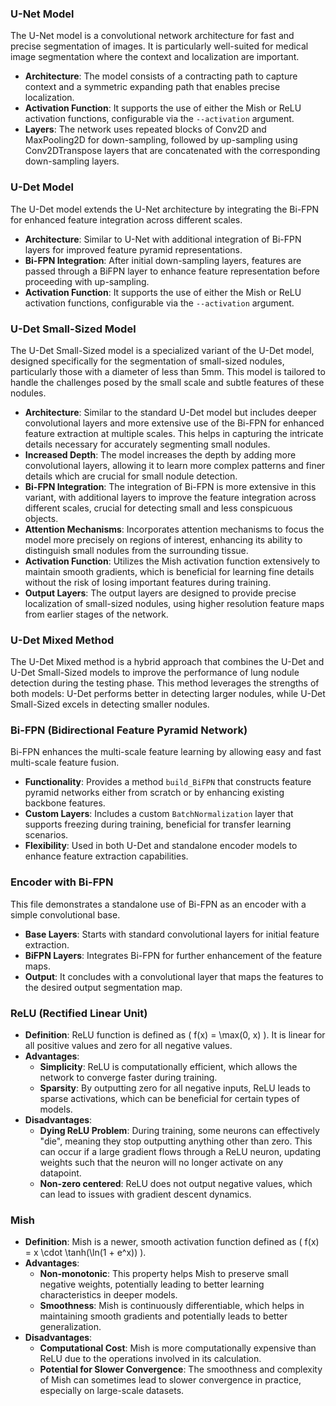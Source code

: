 ### U-Net Model

The U-Net model is a convolutional network architecture for fast and precise segmentation of images. It is particularly well-suited for medical image segmentation where the context and localization are important.

- **Architecture**: The model consists of a contracting path to capture context and a symmetric expanding path that enables precise localization.
- **Activation Function**: It supports the use of either the Mish or ReLU activation functions, configurable via the `--activation` argument.
- **Layers**: The network uses repeated blocks of Conv2D and MaxPooling2D for down-sampling, followed by up-sampling using Conv2DTranspose layers that are concatenated with the corresponding down-sampling layers.

### U-Det Model

The U-Det model extends the U-Net architecture by integrating the Bi-FPN for enhanced feature integration across different scales.

- **Architecture**: Similar to U-Net with additional integration of Bi-FPN layers for improved feature pyramid representations.
- **Bi-FPN Integration**: After initial down-sampling layers, features are passed through a BiFPN layer to enhance feature representation before proceeding with up-sampling.
- **Activation Function**: It supports the use of either the Mish or ReLU activation functions, configurable via the `--activation` argument.

### U-Det Small-Sized Model

The U-Det Small-Sized model is a specialized variant of the U-Det model, designed specifically for the segmentation of small-sized nodules, particularly those with a diameter of less than 5mm. This model is tailored to handle the challenges posed by the small scale and subtle features of these nodules.

- **Architecture**: Similar to the standard U-Det model but includes deeper convolutional layers and more extensive use of the Bi-FPN for enhanced feature extraction at multiple scales. This helps in capturing the intricate details necessary for accurately segmenting small nodules.
- **Increased Depth**: The model increases the depth by adding more convolutional layers, allowing it to learn more complex patterns and finer details which are crucial for small nodule detection.
- **Bi-FPN Integration**: The integration of Bi-FPN is more extensive in this variant, with additional layers to improve the feature integration across different scales, crucial for detecting small and less conspicuous objects.
- **Attention Mechanisms**: Incorporates attention mechanisms to focus the model more precisely on regions of interest, enhancing its ability to distinguish small nodules from the surrounding tissue.
- **Activation Function**: Utilizes the Mish activation function extensively to maintain smooth gradients, which is beneficial for learning fine details without the risk of losing important features during training.
- **Output Layers**: The output layers are designed to provide precise localization of small-sized nodules, using higher resolution feature maps from earlier stages of the network.

### U-Det Mixed Method

The U-Det Mixed method is a hybrid approach that combines the U-Det and U-Det Small-Sized models to improve the performance of lung nodule detection during the testing phase. This method leverages the strengths of both models: U-Det performs better in detecting larger nodules, while U-Det Small-Sized excels in detecting smaller nodules.

### Bi-FPN (Bidirectional Feature Pyramid Network)

Bi-FPN enhances the multi-scale feature learning by allowing easy and fast multi-scale feature fusion.

- **Functionality**: Provides a method `build_BiFPN` that constructs feature pyramid networks either from scratch or by enhancing existing backbone features.
- **Custom Layers**: Includes a custom `BatchNormalization` layer that supports freezing during training, beneficial for transfer learning scenarios.
- **Flexibility**: Used in both U-Det and standalone encoder models to enhance feature extraction capabilities.

### Encoder with Bi-FPN

This file demonstrates a standalone use of Bi-FPN as an encoder with a simple convolutional base.

- **Base Layers**: Starts with standard convolutional layers for initial feature extraction.
- **BiFPN Layers**: Integrates Bi-FPN for further enhancement of the feature maps.
- **Output**: It concludes with a convolutional layer that maps the features to the desired output segmentation map.

### ReLU (Rectified Linear Unit)

- **Definition**: ReLU function is defined as \( f(x) = \max(0, x) \). It is linear for all positive values and zero for all negative values.
- **Advantages**:
  - **Simplicity**: ReLU is computationally efficient, which allows the network to converge faster during training.
  - **Sparsity**: By outputting zero for all negative inputs, ReLU leads to sparse activations, which can be beneficial for certain types of models.
- **Disadvantages**:
  - **Dying ReLU Problem**: During training, some neurons can effectively "die", meaning they stop outputting anything other than zero. This can occur if a large gradient flows through a ReLU neuron, updating weights such that the neuron will no longer activate on any datapoint.
  - **Non-zero centered**: ReLU does not output negative values, which can lead to issues with gradient descent dynamics.

### Mish

- **Definition**: Mish is a newer, smooth activation function defined as \( f(x) = x \cdot \tanh(\ln(1 + e^x)) \).
- **Advantages**:
  - **Non-monotonic**: This property helps Mish to preserve small negative weights, potentially leading to better learning characteristics in deeper models.
  - **Smoothness**: Mish is continuously differentiable, which helps in maintaining smooth gradients and potentially leads to better generalization.
- **Disadvantages**:
  - **Computational Cost**: Mish is more computationally expensive than ReLU due to the operations involved in its calculation.
  - **Potential for Slower Convergence**: The smoothness and complexity of Mish can sometimes lead to slower convergence in practice, especially on large-scale datasets.
